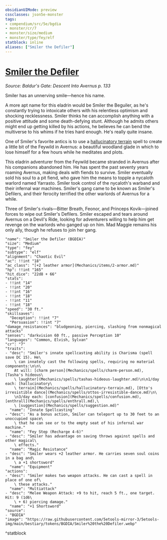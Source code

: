 ```yaml
---
obsidianUIMode: preview
cssclasses: json5e-monster
tags:
- compendium/src/5e/bgdia
- monster/cr/7
- monster/size/medium
- monster/type/fey/elf
statblock: inline
aliases: ["Smiler the Defiler"]
---
```

# [Smiler the Defiler](Mechanics\bestiary\npc/smiler-the-defiler-bgdia.md)
*Source: Baldur's Gate: Descent Into Avernus p. 133*  

Smiler has an unnerving smile—hence his name.

A more apt name for this eladrin would be Smiler the Beguiler, as he's constantly trying to intoxicate others with his relentless optimism and shocking recklessness. Smiler thinks he can accomplish anything with a positive attitude and some death-defying stunt. Although he admits others might end up getting killed by his actions, he believes he can bend the multiverse to his whims if he tries hard enough. He's really quite insane.

One of Smiler's favorite antics is to use a [hallucinatory terrain](Mechanics/spells/hallucinatory-terrain.md) spell to create a little bit of the Feywild in Avernus: a beautiful woodland glade in which to lose himself for a few hours while he meditates and plots.

This eladrin adventurer from the Feywild became stranded in Avernus after his companions abandoned him. He has spent the past seventy years roaming Avernus, making deals with fiends to survive. Smiler eventually sold his soul to a pit fiend, who gave him the means to topple a nycaloth warlord named Yarrasto. Smiler took control of the nycaloth's warband and their infernal war machines. Smiler's gang came to be known as Smiler's Defilers, and their ferocity terrified the other warlords of Avernus for a while.

Three of Smiler's rivals—Bitter Breath, Feonor, and Princeps Kovik—joined forces to wipe out Smiler's Defilers. Smiler escaped and tears around Avernus on a Devil's Ride, looking for adventurers willing to help him get revenge on the warlords who ganged up on him. Mad Maggie remains his only ally, though he refuses to join her gang.

```statblock
"name": "Smiler the Defiler (BGDIA)"
"size": "Medium"
"type": "fey"
"subtype": "elf"
"alignment": "Chaotic Evil"
"ac": !!int "18"
"ac_class": "[+2 leather armor](Mechanics/items/2-armor.md)"
"hp": !!int "165"
"hit_dice": "22d8 + 66"
"stats":
- !!int "14"
- !!int "20"
- !!int "16"
- !!int "18"
- !!int "11"
- !!int "18"
"speed": "30 ft."
"skillsaves":
  "Deception": !!int "7"
  "Persuasion": !!int "7"
"damage_resistances": "bludgeoning, piercing, slashing from nonmagical attacks"
"senses": "darkvision 60 ft., passive Perception 10"
"languages": "Common, Elvish, Sylvan"
"cr": "7"
"traits":
- "desc": "Smiler's innate spellcasting ability is Charisma (spell save DC 15). He\
    \ can innately cast the following spells, requiring no material components:\n\n\
    At will: [charm person](Mechanics/spells/charm-person.md), [Tasha's hideous\
    \ laughter](Mechanics/spells/tashas-hideous-laughter.md)\n\n1/day each: [hallucinatory\
    \ terrain](Mechanics/spells/hallucinatory-terrain.md), [Otto's irresistible dance](Mechanics/spells/ottos-irresistible-dance.md)\n\
    \n3/day each: [confusion](Mechanics/spells/confusion.md), [enthrall](Mechanics/spells/enthrall.md),\
    \ [suggestion](Mechanics/spells/suggestion.md)"
  "name": "Innate Spellcasting"
- "desc": "As a bonus action, Smiler can teleport up to 30 feet to an unoccupied space\
    \ that he can see or to the empty seat of his infernal war machine."
  "name": "Fey Step (Recharge 4-6)"
- "desc": "Smiler has advantage on saving throws against spells and other magical\
    \ effects."
  "name": "Magic Resistance"
- "desc": "Smiler wears +2 leather armor. He carries seven soul coins in a bag and\
    \ a +1 shortsword"
  "name": "Equipment"
"actions":
- "desc": "Smiler makes two weapon attacks. He can cast a spell in place of one of\
    \ these attacks."
  "name": "Multiattack"
- "desc": "Melee Weapon Attack: +9 to hit, reach 5 ft., one target. Hit: 9 (1d6\
    \ + 6) piercing damage."
  "name": "+1 Shortsword"
"source":
- "BGDIA"
"image": "https://raw.githubusercontent.com/5etools-mirror-3/5etools-img/main/bestiary/tokens/BGDIA/Smiler%20the%20Defiler.webp"
```
^statblock